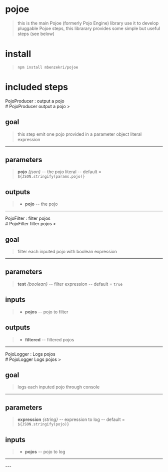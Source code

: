 
# pojoe
>this is the main Pojoe (formerly Pojo Engine) library use it to develop pluggable Pojoe steps, 
 this librarary provides some simple but useful steps (see below)
# install

>`npm install mbenzekri/pojoe`

# included steps 
<detail>
<summary>
PojoProducer : output a pojo
</summary>
# PojoProducer output a pojo
>

## goal

>this step emit one pojo provided in a parameter object literal expression

---
## parameters
> **pojo** *{json}* -- the pojo literal  -- default = `${JSON.stringify(params.pojo)}`
> 


## outputs
>- **pojo** -- the pojo 


---

</detail>
<detail>
<summary>
PojoFilter : filter pojos
</summary>
# PojoFilter filter pojos
>

## goal

> filter each inputed pojo with boolean expression

---
## parameters
> **test** *{boolean}* -- filter expression  -- default = `true`
> 

## inputs
>- **pojos** -- pojo to filter 

## outputs
>- **filtered** -- filtered pojos 


---

</detail>
<detail>
<summary>
PojoLogger : Logs pojos
</summary>
# PojoLogger Logs pojos
>

## goal

> logs each inputed pojo through console

---
## parameters
> **expression** *{string}* -- expression to log  -- default = `${JSON.stringify(pojo)}`
> 

## inputs
>- **pojos** -- pojo to log 



---

</detail>
---
